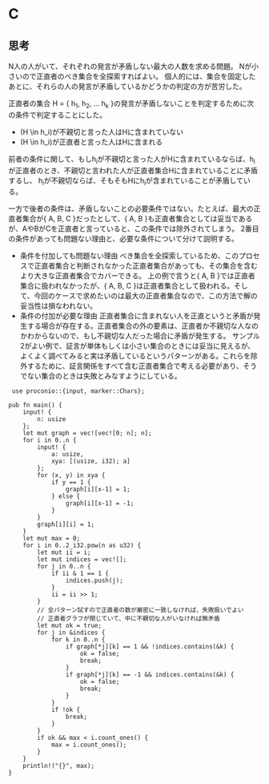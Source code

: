 # C
## 思考
N人の人がいて、それぞれの発言が矛盾しない最大の人数を求める問題。
Nが小さいので正直者のべき集合を全探索すればよい。
個人的には、集合を固定したあとに、それらの人の発言が矛盾しているかどうかの判定の方が苦労した。

正直者の集合 H = { h<sub>1</sub>, h<sub>2</sub>, ... h<sub>k</sub> }の発言が矛盾しないことを判定するために次の条件で判定することにした。
- \(H \in h_i\)が不親切と言った人はHに含まれていない
- \(H \in h_i\)が正直者と言った人はHに含まれる

前者の条件に関して、もしh<sub>i</sub>が不親切と言った人がHに含まれているならば、h<sub>i</sub>が正直者のとき、不親切と言われた人が正直者集合Hに含まれていることに矛盾するし、
h<sub>i</sub>が不親切ならば、そもそもHにh<sub>i</sub>が含まれていることが矛盾している。

一方で後者の条件は、矛盾しないことの必要条件ではない。たとえば、最大の正直者集合が{ A, B, C }だったとして、{ A, B }も正直者集合としては妥当であるが、AやBがCを正直者と言っていると、この条件では除外されてしまう。
2番目の条件があっても問題ない理由と、必要な条件について分けて説明する。
- 条件を付加しても問題ない理由
べき集合を全探索しているため、このプロセスで正直者集合と判断されなかった正直者集合があっても、その集合を含むより大きな正直者集合でカバーできる。
上の例で言うと{ A, B }では正直者集合に扱われなかったが、{ A, B, C }は正直者集合として扱われる。そして、今回のケースで求めたいのは最大の正直者集合なので、この方法で解の妥当性は損なわれない。
- 条件の付加が必要な理由
正直者集合に含まれない人を正直というと矛盾が発生する場合が存在する。正直者集合の外の要素は、正直者か不親切な人なのかわからないので、もし不親切な人だった場合に矛盾が発生する。
サンプル2がよい例で、証言が単体もしくは小さい集合のときには妥当に見えるが、よくよく調べてみると実は矛盾しているというパターンがある。これらを除外するために、証言関係をすべて含む正直者集合で考える必要があり、そうでない集合のときは失敗とみなすようにしている。
```
 use proconio::{input, marker::Chars};
 
pub fn main() {
    input! {
        n: usize
    };
    let mut graph = vec![vec![0; n]; n];
    for i in 0..n {
        input! {
            a: usize,
            xya: [(usize, i32); a]
        };
        for (x, y) in xya {
            if y == 1 {
                graph[i][x-1] = 1;
            } else {
                graph[i][x-1] = -1;
            }
        }
        graph[i][i] = 1;
    }
    let mut max = 0;
    for i in 0..2_i32.pow(n as u32) {
        let mut ii = i;
        let mut indices = vec![];
        for j in 0..n {
            if ii & 1 == 1 {
                indices.push(j);
            }
            ii = ii >> 1;
        }
        // 全パターン試すので正直者の数が厳密に一致しなければ、失敗扱いでよい
        // 正直者グラフが閉じていて、中に不親切な人がいなければ無矛盾
        let mut ok = true;
        for j in &indices {
            for k in 0..n {
                if graph[*j][k] == 1 && !indices.contains(&k) {
                    ok = false;
                    break;
                }
                if graph[*j][k] == -1 && indices.contains(&k) {
                    ok = false;
                    break;
                }
            }
            if !ok {
                break;
            }
        }
        if ok && max < i.count_ones() {
            max = i.count_ones();
        }
    }
    println!("{}", max);
}
```